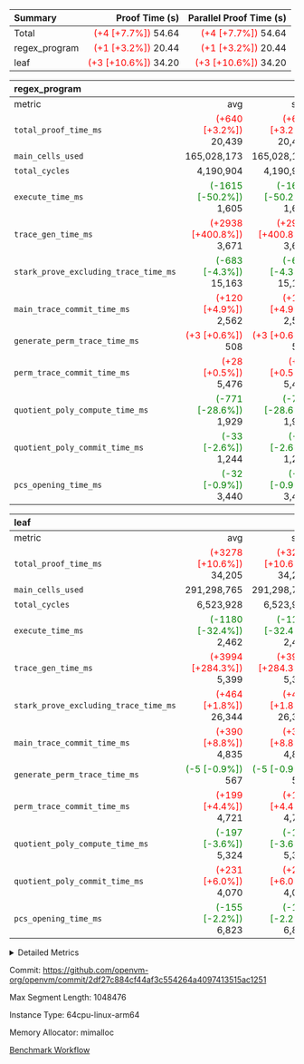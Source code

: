 | Summary | Proof Time (s) | Parallel Proof Time (s) |
|:---|---:|---:|
| Total | <span style='color: red'>(+4 [+7.7%])</span> 54.64 | <span style='color: red'>(+4 [+7.7%])</span> 54.64 |
| regex_program | <span style='color: red'>(+1 [+3.2%])</span> 20.44 | <span style='color: red'>(+1 [+3.2%])</span> 20.44 |
| leaf | <span style='color: red'>(+3 [+10.6%])</span> 34.20 | <span style='color: red'>(+3 [+10.6%])</span> 34.20 |


| regex_program |||||
|:---|---:|---:|---:|---:|
|metric|avg|sum|max|min|
| `total_proof_time_ms ` | <span style='color: red'>(+640 [+3.2%])</span> 20,439 | <span style='color: red'>(+640 [+3.2%])</span> 20,439 | <span style='color: red'>(+640 [+3.2%])</span> 20,439 | <span style='color: red'>(+640 [+3.2%])</span> 20,439 |
| `main_cells_used     ` |  165,028,173 |  165,028,173 |  165,028,173 |  165,028,173 |
| `total_cycles        ` |  4,190,904 |  4,190,904 |  4,190,904 |  4,190,904 |
| `execute_time_ms     ` | <span style='color: green'>(-1615 [-50.2%])</span> 1,605 | <span style='color: green'>(-1615 [-50.2%])</span> 1,605 | <span style='color: green'>(-1615 [-50.2%])</span> 1,605 | <span style='color: green'>(-1615 [-50.2%])</span> 1,605 |
| `trace_gen_time_ms   ` | <span style='color: red'>(+2938 [+400.8%])</span> 3,671 | <span style='color: red'>(+2938 [+400.8%])</span> 3,671 | <span style='color: red'>(+2938 [+400.8%])</span> 3,671 | <span style='color: red'>(+2938 [+400.8%])</span> 3,671 |
| `stark_prove_excluding_trace_time_ms` | <span style='color: green'>(-683 [-4.3%])</span> 15,163 | <span style='color: green'>(-683 [-4.3%])</span> 15,163 | <span style='color: green'>(-683 [-4.3%])</span> 15,163 | <span style='color: green'>(-683 [-4.3%])</span> 15,163 |
| `main_trace_commit_time_ms` | <span style='color: red'>(+120 [+4.9%])</span> 2,562 | <span style='color: red'>(+120 [+4.9%])</span> 2,562 | <span style='color: red'>(+120 [+4.9%])</span> 2,562 | <span style='color: red'>(+120 [+4.9%])</span> 2,562 |
| `generate_perm_trace_time_ms` | <span style='color: red'>(+3 [+0.6%])</span> 508 | <span style='color: red'>(+3 [+0.6%])</span> 508 | <span style='color: red'>(+3 [+0.6%])</span> 508 | <span style='color: red'>(+3 [+0.6%])</span> 508 |
| `perm_trace_commit_time_ms` | <span style='color: red'>(+28 [+0.5%])</span> 5,476 | <span style='color: red'>(+28 [+0.5%])</span> 5,476 | <span style='color: red'>(+28 [+0.5%])</span> 5,476 | <span style='color: red'>(+28 [+0.5%])</span> 5,476 |
| `quotient_poly_compute_time_ms` | <span style='color: green'>(-771 [-28.6%])</span> 1,929 | <span style='color: green'>(-771 [-28.6%])</span> 1,929 | <span style='color: green'>(-771 [-28.6%])</span> 1,929 | <span style='color: green'>(-771 [-28.6%])</span> 1,929 |
| `quotient_poly_commit_time_ms` | <span style='color: green'>(-33 [-2.6%])</span> 1,244 | <span style='color: green'>(-33 [-2.6%])</span> 1,244 | <span style='color: green'>(-33 [-2.6%])</span> 1,244 | <span style='color: green'>(-33 [-2.6%])</span> 1,244 |
| `pcs_opening_time_ms ` | <span style='color: green'>(-32 [-0.9%])</span> 3,440 | <span style='color: green'>(-32 [-0.9%])</span> 3,440 | <span style='color: green'>(-32 [-0.9%])</span> 3,440 | <span style='color: green'>(-32 [-0.9%])</span> 3,440 |

| leaf |||||
|:---|---:|---:|---:|---:|
|metric|avg|sum|max|min|
| `total_proof_time_ms ` | <span style='color: red'>(+3278 [+10.6%])</span> 34,205 | <span style='color: red'>(+3278 [+10.6%])</span> 34,205 | <span style='color: red'>(+3278 [+10.6%])</span> 34,205 | <span style='color: red'>(+3278 [+10.6%])</span> 34,205 |
| `main_cells_used     ` |  291,298,765 |  291,298,765 |  291,298,765 |  291,298,765 |
| `total_cycles        ` |  6,523,928 |  6,523,928 |  6,523,928 |  6,523,928 |
| `execute_time_ms     ` | <span style='color: green'>(-1180 [-32.4%])</span> 2,462 | <span style='color: green'>(-1180 [-32.4%])</span> 2,462 | <span style='color: green'>(-1180 [-32.4%])</span> 2,462 | <span style='color: green'>(-1180 [-32.4%])</span> 2,462 |
| `trace_gen_time_ms   ` | <span style='color: red'>(+3994 [+284.3%])</span> 5,399 | <span style='color: red'>(+3994 [+284.3%])</span> 5,399 | <span style='color: red'>(+3994 [+284.3%])</span> 5,399 | <span style='color: red'>(+3994 [+284.3%])</span> 5,399 |
| `stark_prove_excluding_trace_time_ms` | <span style='color: red'>(+464 [+1.8%])</span> 26,344 | <span style='color: red'>(+464 [+1.8%])</span> 26,344 | <span style='color: red'>(+464 [+1.8%])</span> 26,344 | <span style='color: red'>(+464 [+1.8%])</span> 26,344 |
| `main_trace_commit_time_ms` | <span style='color: red'>(+390 [+8.8%])</span> 4,835 | <span style='color: red'>(+390 [+8.8%])</span> 4,835 | <span style='color: red'>(+390 [+8.8%])</span> 4,835 | <span style='color: red'>(+390 [+8.8%])</span> 4,835 |
| `generate_perm_trace_time_ms` | <span style='color: green'>(-5 [-0.9%])</span> 567 | <span style='color: green'>(-5 [-0.9%])</span> 567 | <span style='color: green'>(-5 [-0.9%])</span> 567 | <span style='color: green'>(-5 [-0.9%])</span> 567 |
| `perm_trace_commit_time_ms` | <span style='color: red'>(+199 [+4.4%])</span> 4,721 | <span style='color: red'>(+199 [+4.4%])</span> 4,721 | <span style='color: red'>(+199 [+4.4%])</span> 4,721 | <span style='color: red'>(+199 [+4.4%])</span> 4,721 |
| `quotient_poly_compute_time_ms` | <span style='color: green'>(-197 [-3.6%])</span> 5,324 | <span style='color: green'>(-197 [-3.6%])</span> 5,324 | <span style='color: green'>(-197 [-3.6%])</span> 5,324 | <span style='color: green'>(-197 [-3.6%])</span> 5,324 |
| `quotient_poly_commit_time_ms` | <span style='color: red'>(+231 [+6.0%])</span> 4,070 | <span style='color: red'>(+231 [+6.0%])</span> 4,070 | <span style='color: red'>(+231 [+6.0%])</span> 4,070 | <span style='color: red'>(+231 [+6.0%])</span> 4,070 |
| `pcs_opening_time_ms ` | <span style='color: green'>(-155 [-2.2%])</span> 6,823 | <span style='color: green'>(-155 [-2.2%])</span> 6,823 | <span style='color: green'>(-155 [-2.2%])</span> 6,823 | <span style='color: green'>(-155 [-2.2%])</span> 6,823 |



<details>
<summary>Detailed Metrics</summary>

| group | num_segments | keygen_time_ms | commit_exe_time_ms |
| --- | --- | --- | --- |
| regex_program | 1 | 733 | 42 | 

| group | air_name | quotient_deg | interactions | constraints |
| --- | --- | --- | --- | --- |
| leaf | AccessAdapterAir<2> | 4 | 5 | 12 | 
| leaf | AccessAdapterAir<4> | 4 | 5 | 12 | 
| leaf | AccessAdapterAir<8> | 4 | 5 | 12 | 
| leaf | FriReducedOpeningAir | 4 | 35 | 59 | 
| leaf | NativePoseidon2Air<BabyBearParameters>, 1> | 4 | 31 | 302 | 
| leaf | PhantomAir | 4 | 3 | 4 | 
| leaf | ProgramAir | 1 | 1 | 4 | 
| leaf | VariableRangeCheckerAir | 1 | 1 | 4 | 
| leaf | VmAirWrapper<BranchNativeAdapterAir, BranchEqualCoreAir<1> | 2 | 11 | 23 | 
| leaf | VmAirWrapper<JalNativeAdapterAir, JalCoreAir> | 4 | 7 | 6 | 
| leaf | VmAirWrapper<NativeAdapterAir<2, 0>, PublicValuesCoreAir> | 4 | 11 | 23 | 
| leaf | VmAirWrapper<NativeAdapterAir<2, 1>, FieldArithmeticCoreAir> | 4 | 15 | 23 | 
| leaf | VmAirWrapper<NativeLoadStoreAdapterAir<1>, NativeLoadStoreCoreAir<1> | 4 | 19 | 31 | 
| leaf | VmAirWrapper<NativeVectorizedAdapterAir<4>, FieldExtensionCoreAir> | 4 | 15 | 23 | 
| leaf | VmConnectorAir | 4 | 3 | 8 | 
| leaf | VolatileBoundaryAir | 4 | 4 | 16 | 
| regex_program | AccessAdapterAir<16> | 2 | 5 | 14 | 
| regex_program | AccessAdapterAir<2> | 2 | 5 | 14 | 
| regex_program | AccessAdapterAir<32> | 2 | 5 | 14 | 
| regex_program | AccessAdapterAir<4> | 2 | 5 | 14 | 
| regex_program | AccessAdapterAir<64> | 2 | 5 | 14 | 
| regex_program | AccessAdapterAir<8> | 2 | 5 | 14 | 
| regex_program | BitwiseOperationLookupAir<8> | 2 | 2 | 4 | 
| regex_program | KeccakVmAir | 2 | 321 | 4,571 | 
| regex_program | MemoryMerkleAir<8> | 2 | 4 | 40 | 
| regex_program | PersistentBoundaryAir<8> | 2 | 3 | 6 | 
| regex_program | PhantomAir | 2 | 3 | 5 | 
| regex_program | Poseidon2PeripheryAir<BabyBearParameters>, 1> | 2 | 1 | 286 | 
| regex_program | ProgramAir | 1 | 1 | 4 | 
| regex_program | RangeTupleCheckerAir<2> | 1 | 1 | 4 | 
| regex_program | VariableRangeCheckerAir | 1 | 1 | 4 | 
| regex_program | VmAirWrapper<Rv32BaseAluAdapterAir, BaseAluCoreAir<4, 8> | 2 | 19 | 43 | 
| regex_program | VmAirWrapper<Rv32BaseAluAdapterAir, LessThanCoreAir<4, 8> | 2 | 17 | 39 | 
| regex_program | VmAirWrapper<Rv32BaseAluAdapterAir, ShiftCoreAir<4, 8> | 2 | 23 | 90 | 
| regex_program | VmAirWrapper<Rv32BranchAdapterAir, BranchEqualCoreAir<4> | 2 | 11 | 25 | 
| regex_program | VmAirWrapper<Rv32BranchAdapterAir, BranchLessThanCoreAir<4, 8> | 2 | 13 | 41 | 
| regex_program | VmAirWrapper<Rv32CondRdWriteAdapterAir, Rv32JalLuiCoreAir> | 2 | 10 | 22 | 
| regex_program | VmAirWrapper<Rv32HintStoreAdapterAir, Rv32HintStoreCoreAir> | 2 | 15 | 17 | 
| regex_program | VmAirWrapper<Rv32JalrAdapterAir, Rv32JalrCoreAir> | 2 | 16 | 20 | 
| regex_program | VmAirWrapper<Rv32LoadStoreAdapterAir, LoadSignExtendCoreAir<4, 8> | 2 | 18 | 33 | 
| regex_program | VmAirWrapper<Rv32LoadStoreAdapterAir, LoadStoreCoreAir<4> | 2 | 17 | 38 | 
| regex_program | VmAirWrapper<Rv32MultAdapterAir, DivRemCoreAir<4, 8> | 2 | 25 | 88 | 
| regex_program | VmAirWrapper<Rv32MultAdapterAir, MulHCoreAir<4, 8> | 2 | 24 | 38 | 
| regex_program | VmAirWrapper<Rv32MultAdapterAir, MultiplicationCoreAir<4, 8> | 2 | 19 | 26 | 
| regex_program | VmAirWrapper<Rv32RdWriteAdapterAir, Rv32AuipcCoreAir> | 2 | 11 | 15 | 
| regex_program | VmConnectorAir | 2 | 3 | 9 | 

| group | air_name | idx | rows | prep_cols | perm_cols | main_cols | cells |
| --- | --- | --- | --- | --- | --- | --- | --- |
| leaf | AccessAdapterAir<2> | 0 | 2,097,152 |  | 16 | 11 | 56,623,104 | 
| leaf | AccessAdapterAir<4> | 0 | 1,048,576 |  | 16 | 13 | 30,408,704 | 
| leaf | AccessAdapterAir<8> | 0 | 131,072 |  | 16 | 17 | 4,325,376 | 
| leaf | FriReducedOpeningAir | 0 | 1,048,576 |  | 76 | 64 | 146,800,640 | 
| leaf | NativePoseidon2Air<BabyBearParameters>, 1> | 0 | 65,536 |  | 36 | 348 | 25,165,824 | 
| leaf | PhantomAir | 0 | 32,768 |  | 8 | 6 | 458,752 | 
| leaf | ProgramAir | 0 | 524,288 |  | 8 | 10 | 9,437,184 | 
| leaf | VariableRangeCheckerAir | 0 | 262,144 | 2 | 8 | 1 | 2,359,296 | 
| leaf | VmAirWrapper<BranchNativeAdapterAir, BranchEqualCoreAir<1> | 0 | 2,097,152 |  | 28 | 23 | 106,954,752 | 
| leaf | VmAirWrapper<JalNativeAdapterAir, JalCoreAir> | 0 | 131,072 |  | 12 | 10 | 2,883,584 | 
| leaf | VmAirWrapper<NativeAdapterAir<2, 0>, PublicValuesCoreAir> | 0 | 64 |  | 16 | 23 | 2,496 | 
| leaf | VmAirWrapper<NativeAdapterAir<2, 1>, FieldArithmeticCoreAir> | 0 | 4,194,304 |  | 20 | 30 | 209,715,200 | 
| leaf | VmAirWrapper<NativeLoadStoreAdapterAir<1>, NativeLoadStoreCoreAir<1> | 0 | 2,097,152 |  | 24 | 41 | 136,314,880 | 
| leaf | VmAirWrapper<NativeVectorizedAdapterAir<4>, FieldExtensionCoreAir> | 0 | 131,072 |  | 20 | 40 | 7,864,320 | 
| leaf | VmConnectorAir | 0 | 2 | 1 | 8 | 4 | 24 | 
| leaf | VolatileBoundaryAir | 0 | 1,048,576 |  | 8 | 11 | 19,922,944 | 

| group | air_name | segment | rows | prep_cols | perm_cols | main_cols | cells |
| --- | --- | --- | --- | --- | --- | --- | --- |
| regex_program | AccessAdapterAir<2> | 0 | 64 |  | 24 | 11 | 2,240 | 
| regex_program | AccessAdapterAir<4> | 0 | 32 |  | 24 | 13 | 1,184 | 
| regex_program | AccessAdapterAir<8> | 0 | 131,072 |  | 24 | 17 | 5,373,952 | 
| regex_program | BitwiseOperationLookupAir<8> | 0 | 65,536 | 3 | 8 | 2 | 655,360 | 
| regex_program | KeccakVmAir | 0 | 32 |  | 1,288 | 3,164 | 142,464 | 
| regex_program | MemoryMerkleAir<8> | 0 | 131,072 |  | 20 | 32 | 6,815,744 | 
| regex_program | PersistentBoundaryAir<8> | 0 | 131,072 |  | 12 | 20 | 4,194,304 | 
| regex_program | PhantomAir | 0 | 512 |  | 12 | 6 | 9,216 | 
| regex_program | Poseidon2PeripheryAir<BabyBearParameters>, 1> | 0 | 16,384 |  | 8 | 300 | 5,046,272 | 
| regex_program | ProgramAir | 0 | 131,072 |  | 8 | 10 | 2,359,296 | 
| regex_program | RangeTupleCheckerAir<2> | 0 | 524,288 | 2 | 8 | 1 | 4,718,592 | 
| regex_program | VariableRangeCheckerAir | 0 | 262,144 | 2 | 8 | 1 | 2,359,296 | 
| regex_program | VmAirWrapper<Rv32BaseAluAdapterAir, BaseAluCoreAir<4, 8> | 0 | 2,097,152 |  | 80 | 36 | 243,269,632 | 
| regex_program | VmAirWrapper<Rv32BaseAluAdapterAir, LessThanCoreAir<4, 8> | 0 | 65,536 |  | 40 | 37 | 5,046,272 | 
| regex_program | VmAirWrapper<Rv32BaseAluAdapterAir, ShiftCoreAir<4, 8> | 0 | 262,144 |  | 52 | 53 | 27,525,120 | 
| regex_program | VmAirWrapper<Rv32BranchAdapterAir, BranchEqualCoreAir<4> | 0 | 524,288 |  | 48 | 26 | 38,797,312 | 
| regex_program | VmAirWrapper<Rv32BranchAdapterAir, BranchLessThanCoreAir<4, 8> | 0 | 262,144 |  | 56 | 32 | 23,068,672 | 
| regex_program | VmAirWrapper<Rv32CondRdWriteAdapterAir, Rv32JalLuiCoreAir> | 0 | 131,072 |  | 44 | 18 | 8,126,464 | 
| regex_program | VmAirWrapper<Rv32HintStoreAdapterAir, Rv32HintStoreCoreAir> | 0 | 16,384 |  | 36 | 26 | 1,015,808 | 
| regex_program | VmAirWrapper<Rv32JalrAdapterAir, Rv32JalrCoreAir> | 0 | 131,072 |  | 36 | 28 | 8,388,608 | 
| regex_program | VmAirWrapper<Rv32LoadStoreAdapterAir, LoadSignExtendCoreAir<4, 8> | 0 | 1,024 |  | 76 | 35 | 113,664 | 
| regex_program | VmAirWrapper<Rv32LoadStoreAdapterAir, LoadStoreCoreAir<4> | 0 | 2,097,152 |  | 72 | 40 | 234,881,024 | 
| regex_program | VmAirWrapper<Rv32MultAdapterAir, DivRemCoreAir<4, 8> | 0 | 128 |  | 104 | 57 | 20,608 | 
| regex_program | VmAirWrapper<Rv32MultAdapterAir, MulHCoreAir<4, 8> | 0 | 256 |  | 100 | 39 | 35,584 | 
| regex_program | VmAirWrapper<Rv32MultAdapterAir, MultiplicationCoreAir<4, 8> | 0 | 65,536 |  | 80 | 31 | 7,274,496 | 
| regex_program | VmAirWrapper<Rv32RdWriteAdapterAir, Rv32AuipcCoreAir> | 0 | 65,536 |  | 28 | 21 | 3,211,264 | 
| regex_program | VmConnectorAir | 0 | 2 | 1 | 12 | 4 | 32 | 

| group | idx | trace_gen_time_ms | total_proof_time_ms | total_cycles | total_cells | stark_prove_excluding_trace_time_ms | quotient_poly_compute_time_ms | quotient_poly_commit_time_ms | perm_trace_commit_time_ms | pcs_opening_time_ms | main_trace_commit_time_ms | main_cells_used | generate_perm_trace_time_ms | execute_time_ms |
| --- | --- | --- | --- | --- | --- | --- | --- | --- | --- | --- | --- | --- | --- | --- |
| leaf | 0 | 5,399 | 34,205 | 6,523,928 | 759,237,080 | 26,344 | 5,324 | 4,070 | 4,721 | 6,823 | 4,835 | 291,298,765 | 567 | 2,462 | 

| group | segment | trace_gen_time_ms | total_proof_time_ms | total_cycles | total_cells | stark_prove_excluding_trace_time_ms | quotient_poly_compute_time_ms | quotient_poly_commit_time_ms | perm_trace_commit_time_ms | pcs_opening_time_ms | main_trace_commit_time_ms | main_cells_used | generate_perm_trace_time_ms | execute_time_ms |
| --- | --- | --- | --- | --- | --- | --- | --- | --- | --- | --- | --- | --- | --- | --- |
| regex_program | 0 | 3,671 | 20,439 | 4,190,904 | 632,452,480 | 15,163 | 1,929 | 1,244 | 5,476 | 3,440 | 2,562 | 165,028,173 | 508 | 1,605 | 

</details>


Commit: https://github.com/openvm-org/openvm/commit/2df27c884cf44af3c554264a4097413515ac1251

Max Segment Length: 1048476

Instance Type: 64cpu-linux-arm64

Memory Allocator: mimalloc

[Benchmark Workflow](https://github.com/openvm-org/openvm/actions/runs/12643111692)

